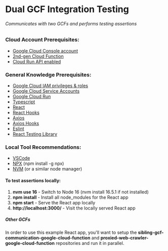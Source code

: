 # Dual GCF Integration Testing
###### Communicates with two GCFs and performs testing assertions

### Cloud Account Prerequisites:
- [Google Cloud Console account](https://console.cloud.google.com)
- [2nd-gen Cloud Function](https://cloud.google.com/functions/docs/2nd-gen/console-quickstart)
- [Cloud Run API enabled](https://console.cloud.google.com/marketplace/product/google/run.googleapis.com)

### General Knowledge Prerequisites:
- [Google Cloud IAM privileges & roles](https://cloud.google.com/iam/docs/understanding-roles)
- [Google Cloud Service Accounts](https://cloud.google.com/run/docs/configuring/service-accounts?hl=en)
- [Google Cloud Run](https://cloud.google.com/run/docs/quickstarts/deploy-container)
- [Typescript](https://www.typescriptlang.org/)
- [React](https://reactjs.org/)
- [React Hooks](https://reactjs.org/docs/hooks-intro.html)
- [Axios](https://axios-http.com/docs/intro)
- [Axios Hooks](https://www.npmjs.com/package/axios-hooks)
- [Eslint](https://eslint.org/)
- [React Testing Library](https://testing-library.com/)

### Local Tool Recommendations:
- [VSCode](https://code.visualstudio.com/)
- [NPX](https://www.npmjs.com/package/npx) (npm install -g npx)
- [NVM](https://github.com/nvm-sh/nvm) (or a similar node manager)

#### To test assertions locally:

1. **nvm use 16** - Switch to Node 16 (nvm install 16.5.1 if not installed)
2. **npm install** - Install all node_modules for the React app
3. **npm start** - Serve the React app locally
4. **http://localhost:3000/** - Visit the locally served React app

##### Other GCFs
In order to use this example React app, you'll want to setup the **sibling-gcf-communication-google-cloud-function** and **proxied-web-crawler-google-cloud-function** repositories and run it in parallel.